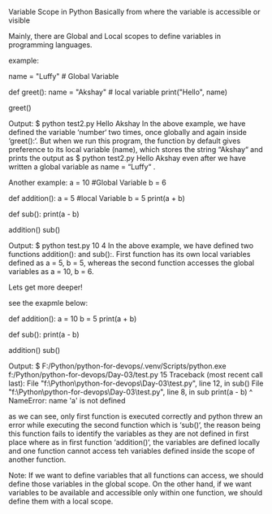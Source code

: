 Variable Scope in Python
Basically from where the variable is accessible or visible

Mainly, there are Global and Local scopes to define variables in programming languages.

example:

name = "Luffy"       # Global Variable

def greet():
    name = "Akshay"  # local variable
    print("Hello", name)

greet()


Output:
$ python test2.py Hello Akshay
In the above example, we have defined the variable ‘number‘ two times, once globally and again inside ‘greet():‘. But when we run this program, the function by default gives preference to its local variable (name),
which stores the string “Akshay“ and prints the output as $ python test2.py Hello Akshay even after we have written a global variable as name = “Luffy“ .



Another example:
a = 10    #Global Variable
b = 6

def addition(): 
    a = 5    #local Variable
    b = 5
    print(a + b)

def sub():
    print(a - b)

addition()
sub()


Output:
$ python test.py
10
4
In the above example, we have defined two functions addition(): and sub():. First function has its own local variables defined as a = 5, b = 5, 
whereas the second function accesses the global variables as a = 10, b = 6.



Lets get more deeper!

see the exapmle below:

def addition():
    a = 10
    b = 5
    print(a + b)
    

def sub():
    print(a - b)


addition()
sub()


Output:
$ F:/Python/python-for-devops/.venv/Scripts/python.exe f:/Python/python-for-devops/Day-03/test.py
15
Traceback (most recent call last):
  File "f:\Python\python-for-devops\Day-03\test.py", line 12, in <module>
    sub()
  File "f:\Python\python-for-devops\Day-03\test.py", line 8, in sub
    print(a - b)
          ^
NameError: name 'a' is not defined

as we can see, only first function is executed correctly and python threw an error while executing the second function which is ‘sub()‘, the reason being this function fails to identify the variables as they are not defined in first place where as in first function ‘addition()‘,
the variables are defined locally and one function cannot access teh variables defined inside the scope of another function.

Note:
If we want to define variables that all functions can access, we should define those variables in the global scope. On the other hand, if we want variables to be available and accessible only within one function, we should define them with a local scope.
